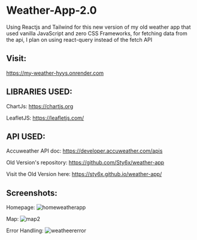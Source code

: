 # Weather-App-2.0
Using Reactjs and Tailwind for this new version of my old weather app that used vanilla JavaScript and zero CSS Frameworks,
for fetching data from the api, I plan on using react-query instead of the fetch API

## Visit:
https://my-weather-hyys.onrender.com

## LIBRARIES USED:
ChartJs: https://chartjs.org

LeafletJS: https://leafletjs.com/


## API USED:
Accuweather API doc: https://developer.accuweather.com/apis

Old Version's repository: https://github.com/Sty6x/weather-app

Visit the Old Version here: https://sty6x.github.io/weather-app/

## Screenshots:
Homepage:
![homeweatherapp](https://user-images.githubusercontent.com/53662191/222187438-dce79402-9249-4ed7-ab7a-671498d81c9e.png)

Map:
![map2](https://user-images.githubusercontent.com/53662191/222187505-a61d6790-d3af-43de-a2f7-ba0899c67f54.png)

Error Handling:
![weatheererror](https://user-images.githubusercontent.com/53662191/222187518-dcb2b21c-3435-4a68-bb49-218e3f512416.png)
